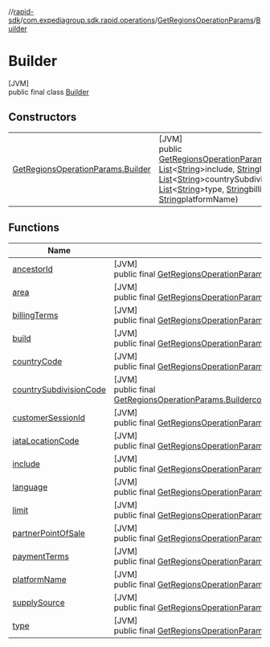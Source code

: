 //[rapid-sdk](../../../../index.md)/[com.expediagroup.sdk.rapid.operations](../../index.md)/[GetRegionsOperationParams](../index.md)/[Builder](index.md)

# Builder

[JVM]\
public final class [Builder](index.md)

## Constructors

| | |
|---|---|
| [GetRegionsOperationParams.Builder](-get-regions-operation-params.-builder.md) | [JVM]<br>public [GetRegionsOperationParams.Builder](index.md)[GetRegionsOperationParams.Builder](-get-regions-operation-params.-builder.md)([String](https://docs.oracle.com/javase/8/docs/api/java/lang/String.html)customerSessionId, [List](https://docs.oracle.com/javase/8/docs/api/java/util/List.html)&lt;[String](https://docs.oracle.com/javase/8/docs/api/java/lang/String.html)&gt;include, [String](https://docs.oracle.com/javase/8/docs/api/java/lang/String.html)language, [String](https://docs.oracle.com/javase/8/docs/api/java/lang/String.html)ancestorId, [String](https://docs.oracle.com/javase/8/docs/api/java/lang/String.html)area, [List](https://docs.oracle.com/javase/8/docs/api/java/util/List.html)&lt;[String](https://docs.oracle.com/javase/8/docs/api/java/lang/String.html)&gt;countryCode, [List](https://docs.oracle.com/javase/8/docs/api/java/util/List.html)&lt;[String](https://docs.oracle.com/javase/8/docs/api/java/lang/String.html)&gt;countrySubdivisionCode, [String](https://docs.oracle.com/javase/8/docs/api/java/lang/String.html)iataLocationCode, [BigDecimal](https://docs.oracle.com/javase/8/docs/api/java/math/BigDecimal.html)limit, [String](https://docs.oracle.com/javase/8/docs/api/java/lang/String.html)supplySource, [List](https://docs.oracle.com/javase/8/docs/api/java/util/List.html)&lt;[String](https://docs.oracle.com/javase/8/docs/api/java/lang/String.html)&gt;type, [String](https://docs.oracle.com/javase/8/docs/api/java/lang/String.html)billingTerms, [String](https://docs.oracle.com/javase/8/docs/api/java/lang/String.html)partnerPointOfSale, [String](https://docs.oracle.com/javase/8/docs/api/java/lang/String.html)paymentTerms, [String](https://docs.oracle.com/javase/8/docs/api/java/lang/String.html)platformName) |

## Functions

| Name | Summary |
|---|---|
| [ancestorId](ancestor-id.md) | [JVM]<br>public final [GetRegionsOperationParams.Builder](index.md)[ancestorId](ancestor-id.md)([String](https://docs.oracle.com/javase/8/docs/api/java/lang/String.html)ancestorId) |
| [area](area.md) | [JVM]<br>public final [GetRegionsOperationParams.Builder](index.md)[area](area.md)([String](https://docs.oracle.com/javase/8/docs/api/java/lang/String.html)area) |
| [billingTerms](billing-terms.md) | [JVM]<br>public final [GetRegionsOperationParams.Builder](index.md)[billingTerms](billing-terms.md)([String](https://docs.oracle.com/javase/8/docs/api/java/lang/String.html)billingTerms) |
| [build](build.md) | [JVM]<br>public final [GetRegionsOperationParams](../index.md)[build](build.md)() |
| [countryCode](country-code.md) | [JVM]<br>public final [GetRegionsOperationParams.Builder](index.md)[countryCode](country-code.md)([List](https://docs.oracle.com/javase/8/docs/api/java/util/List.html)&lt;[String](https://docs.oracle.com/javase/8/docs/api/java/lang/String.html)&gt;countryCode) |
| [countrySubdivisionCode](country-subdivision-code.md) | [JVM]<br>public final [GetRegionsOperationParams.Builder](index.md)[countrySubdivisionCode](country-subdivision-code.md)([List](https://docs.oracle.com/javase/8/docs/api/java/util/List.html)&lt;[String](https://docs.oracle.com/javase/8/docs/api/java/lang/String.html)&gt;countrySubdivisionCode) |
| [customerSessionId](customer-session-id.md) | [JVM]<br>public final [GetRegionsOperationParams.Builder](index.md)[customerSessionId](customer-session-id.md)([String](https://docs.oracle.com/javase/8/docs/api/java/lang/String.html)customerSessionId) |
| [iataLocationCode](iata-location-code.md) | [JVM]<br>public final [GetRegionsOperationParams.Builder](index.md)[iataLocationCode](iata-location-code.md)([String](https://docs.oracle.com/javase/8/docs/api/java/lang/String.html)iataLocationCode) |
| [include](include.md) | [JVM]<br>public final [GetRegionsOperationParams.Builder](index.md)[include](include.md)([List](https://docs.oracle.com/javase/8/docs/api/java/util/List.html)&lt;[String](https://docs.oracle.com/javase/8/docs/api/java/lang/String.html)&gt;include) |
| [language](language.md) | [JVM]<br>public final [GetRegionsOperationParams.Builder](index.md)[language](language.md)([String](https://docs.oracle.com/javase/8/docs/api/java/lang/String.html)language) |
| [limit](limit.md) | [JVM]<br>public final [GetRegionsOperationParams.Builder](index.md)[limit](limit.md)([BigDecimal](https://docs.oracle.com/javase/8/docs/api/java/math/BigDecimal.html)limit) |
| [partnerPointOfSale](partner-point-of-sale.md) | [JVM]<br>public final [GetRegionsOperationParams.Builder](index.md)[partnerPointOfSale](partner-point-of-sale.md)([String](https://docs.oracle.com/javase/8/docs/api/java/lang/String.html)partnerPointOfSale) |
| [paymentTerms](payment-terms.md) | [JVM]<br>public final [GetRegionsOperationParams.Builder](index.md)[paymentTerms](payment-terms.md)([String](https://docs.oracle.com/javase/8/docs/api/java/lang/String.html)paymentTerms) |
| [platformName](platform-name.md) | [JVM]<br>public final [GetRegionsOperationParams.Builder](index.md)[platformName](platform-name.md)([String](https://docs.oracle.com/javase/8/docs/api/java/lang/String.html)platformName) |
| [supplySource](supply-source.md) | [JVM]<br>public final [GetRegionsOperationParams.Builder](index.md)[supplySource](supply-source.md)([String](https://docs.oracle.com/javase/8/docs/api/java/lang/String.html)supplySource) |
| [type](type.md) | [JVM]<br>public final [GetRegionsOperationParams.Builder](index.md)[type](type.md)([List](https://docs.oracle.com/javase/8/docs/api/java/util/List.html)&lt;[String](https://docs.oracle.com/javase/8/docs/api/java/lang/String.html)&gt;type) |
